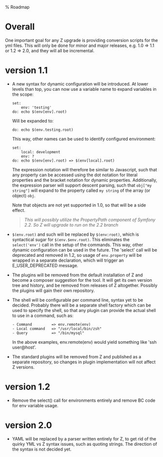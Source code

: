 % Roadmap

# Overall #

One important goal for any Z upgrade is providing conversion scripts for the yml files. This will only be done for minor
and major releases, e.g. 1.0 => 1.1 or 1.2 => 2.0, and they will all be incremental.

# version 1.1 #
 +  A new syntax for dynamic configuration will be introduced. At lower levels than top, you can now use a variable name
    to expand variables in the scope:

    ```
    set:
        env: 'testing'
    do: echo $(env[env].root)
    ```

    Will be expanded to:

    ```
    do: echo $(env.testing.root)
    ```

    This way, other names can be used to identify configured environment:

    ```
    set:
        local: development
        env: ?
    do: echo $(env[env].root) => $(env[local].root)
    ```

    The expression notation will therefore be similar to Javascript, such that any property can be accessed using the
    dot notation for literal properties and the bracket notation for dynamic properties. Additionally, the expression
    parser will support descent parsing, such that `obj["my string"]` will expand to the property called `my string` of
    the array (or object) `obj`.

    Note that objects are not yet supported in 1.0, so that will be a side effect.

    > *This will possibly utilize the PropertyPath component of Symfony 2.2. So Z will upgrade to run on the 2.2 branch*

 +  `$(env.root)` and such will be replaced by `$(env:root)`, which is syntactical sugar for `$(env.$env.root)`. This
    eliminates the `select('env')` call in the setup of the commands. This way, other dynamic configuration can be used
    in the future. The 'select' call will be deprecated and removed in 1.2, so usage of `env.property` will be wrapped
    in a separate declaration, which will trigger an E_USER_DEPRECATED message.
 +  The plugins will be removed from the default installation of Z and become a composer suggestion for the tool. It
    will get its own version tree and history, and be removed from releases of Z altogether. Possibly the plugins will
    gain their own repository.
 +  The shell will be configurable per command line, syntax yet to be decided. Probably there will be a separate shell
    factory which can be used to specify the shell, so that any plugin can provide the actual shell to use in a command,
    such as:

    ```
    - Command         => env.remote(env)
    - Local command   => "/usr/local/bin/zsh"
    - Query           => "/bin/mysql"
    ```

    In the above examples, env.remote(env) would yield something like 'ssh user@host'.

 +  The standard plugins will be removed from Z and published as a separate repository, so changes in plugin
    implementation will not affect Z versions.

# version 1.2 #

 +  Remove the select() call for environments entirely and remove BC code for env variable usage.

# version 2.0 #

 +  YAML will be replaced by a parser written entirely for Z, to get rid of the quirky YML vs Z syntax issues, such as
    quoting strings. The direction of the syntax is not decided yet.


